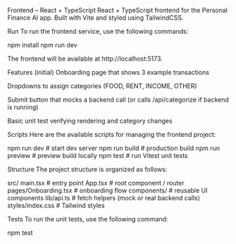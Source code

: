 Frontend – React + TypeScript
React + TypeScript frontend for the Personal Finance AI app. Built with Vite and styled using TailwindCSS.

Run
To run the frontend service, use the following commands:

npm install
npm run dev

The frontend will be available at http://localhost:5173.

Features (initial)
Onboarding page that shows 3 example transactions

Dropdowns to assign categories (FOOD, RENT, INCOME, OTHER)

Submit button that mocks a backend call (or calls /api/categorize if backend is running)

Basic unit test verifying rendering and category changes

Scripts
Here are the available scripts for managing the frontend project:

npm run dev     # start dev server
npm run build   # production build
npm run preview # preview build locally
npm test        # run Vitest unit tests

Structure
The project structure is organized as follows:

src/
  main.tsx              # entry point
  App.tsx               # root component / router
  pages/Onboarding.tsx  # onboarding flow
  components/           # reusable UI components
  lib/api.ts            # fetch helpers (mock or real backend calls)
  styles/index.css      # Tailwind styles

Tests
To run the unit tests, use the following command:

npm test
